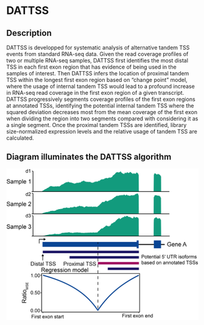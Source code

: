 # DATTSS


## Description

DATTSS is developped for systematic analysis of alternative tandem TSS events from standard RNA-seq data. Given the read coverage profiles of two or multiple RNA-seq samples, DATTSS first identifies the most distal TSS in each first exon region that has evidence of being used in the samples of interest. Then DATTSS infers the location of proximal tandem TSS within the longest first exon region based on “change point” model, where the usage of internal tandem TSS would lead to a profound increase in RNA-seq read coverage in the first exon region of a given transcript. DATTSS progressively segments coverage profiles of the first exon regions at annotated TSSs, identifying the potential internal tandem TSS where the squared deviation decreases most from the mean coverage of the first exon when dividing the region into two segments compared with considering it as a single segment. Once the proximal tandem TSSs are identified, library size-normalized expression levels and the relative usage of tandem TSS are calculated.


## Diagram illuminates the DATTSS algorithm

![image](https://github.com/ZhaozzReal/DATTSS/blob/main/diagram.png)
